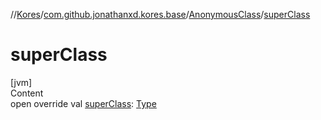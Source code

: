//[Kores](../../index.md)/[com.github.jonathanxd.kores.base](../index.md)/[AnonymousClass](index.md)/[superClass](super-class.md)



# superClass  
[jvm]  
Content  
open override val [superClass](super-class.md): [Type](https://docs.oracle.com/javase/8/docs/api/java/lang/reflect/Type.html)  




